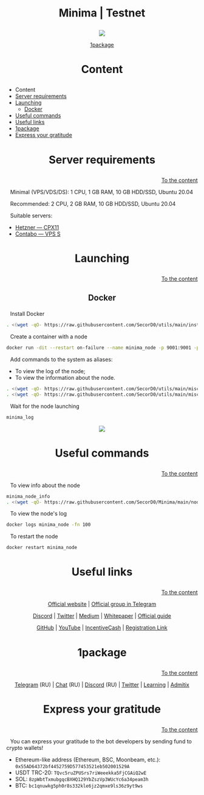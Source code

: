 <h1><p align="center">Minima | Testnet</p></h1>

<p align="center"><img src="https://user-images.githubusercontent.com/25284138/190912891-6d3c6c43-4378-4c62-8315-0ec19d79de1f.jpg"></p>

<p align="center"><a href="https://t.me/OnePackage">1package</a></p>



<h1><p align="center">Content</p></h1>

- Content
- [Server requirements](#Server-requirements)
- [Launching](#Launching)
  - [Docker](#Docker)
- [Useful commands](#Useful-commands)
- [Useful links](#Useful-links)
- [1package](#1package)
- [Express your gratitude](#Express-your-gratitude)



<h1><p align="center">Server requirements</p></h1>
<p align="right"><a href="#Content">To the content</a></p>

⠀Minimal (VPS/VDS/DS): 1 CPU, 1 GB RAM, 10 GB HDD/SSD, Ubuntu 20.04

⠀Recommended: 2 CPU, 2 GB RAM, 10 GB HDD/SSD, Ubuntu 20.04

⠀Suitable servers:
- [Hetzner — CPX11](https://hetzner.cloud/?ref=VLYST6YYvi30)
- [Contabo — VPS S](https://contabo.com/en/vps/vps-s-ssd/?image=ubuntu.267&qty=1&contract=1)



<h1><p align="center">Launching</p></h1>
<p align="right"><a href="#Content">To the content</a></p>


<h2><p align="center">Docker</p></h2>

⠀Install Docker
```sh
. <(wget -qO- https://raw.githubusercontent.com/SecorD0/utils/main/installers/docker.sh)
```

⠀Create a container with a node
```sh
docker run -dit --restart on-failure --name minima_node -p 9001:9001 -p 9005:9005 secord/minima
```

⠀Add commands to the system as aliases:
- To view the log of the node;
- To view the information about the node.
```sh
. <(wget -qO- https://raw.githubusercontent.com/SecorD0/utils/main/miscellaneous/insert_variable.sh) -n minima_log -v "sudo journalctl -fn 100 -u minima" -a
. <(wget -qO- https://raw.githubusercontent.com/SecorD0/utils/main/miscellaneous/insert_variable.sh) -n minima_node_info -v ". <(wget -qO- https://raw.githubusercontent.com/SecorD0/Minima/main/node_info.sh) 2> /dev/null" -a
```

⠀Wait for the node launching
```sh
minima_log
```

<p align="center"><img src="https://user-images.githubusercontent.com/25284138/190913254-126a5516-cfe8-40f9-b5af-9fffde2892f8.png"></p>


<h1><p align="center">Useful commands</p></h1>
<p align="right"><a href="#Content">To the content</a></p>

⠀To view info about the node
```sh
minima_node_info
. <(wget -qO- https://raw.githubusercontent.com/SecorD0/Minima/main/node_info.sh) 2> /dev/null
```

⠀To view the node's log
```sh
docker logs minima_node -fn 100
```

⠀To restart the node
```sh
docker restart minima_node
```



<h1><p align="center">Useful links</p></h1>
<p align="right"><a href="#Content">To the content</a></p>

<p align="center"><a href="https://minima.global/">Official website</a> | <a href="https://t.me/Minima_Global">Official group in Telegram</a></p>

<p align="center"><a href="https://discord.gg/ZQaUXPape5">Discord</a> | <a href="https://twitter.com/Minima_Global">Twitter</a> | <a href="https://medium.com/minima-global">Medium</a> | <a href="https://cdn.minima.global/media/2021/07/02/Minima_Whitepaper_v9.pdf">Whitepaper</a> | <a href="https://docs.minima.global/docs/runanode/linux_vps/">Official guide</a></p>

<p align="center"><a href="https://github.com/minima-global">GitHub</a> | <a href="https://www.youtube.com/channel/UCDe2j57uQrUVtVizFbDpsoQ">YouTube</a> | <a href="https://incentivecash.minima.global/">IncentiveCash</a> | <a href="https://bit.ly/3surYbV">Registration Link</a></p>



<h1><p align="center">1package</p></h1>
<p align="right"><a href="#Content">To the content</a></p>

<p align="center"><a href="https://t.me/OnePackage">Telegram</a> (RU) | <a href="https://t.me/OnePackage_Chat">Chat</a> (RU) | <a href="https://discord.gg/dnDaVqeWZe">Discord</a> (RU) | <a href="https://twitter.com/1package_">Twitter</a> | <a href="https://learning.1package.io/">Learning</a> | <a href="https://t.me/Admitix_News/2">Admitix</a></p>



<h1><p align="center">Express your gratitude</p></h1>
<p align="right"><a href="#Content">To the content</a></p>

⠀You can express your gratitude to the bot developers by sending fund to crypto wallets!
- Ethereum-like address (Ethereum, BSC, Moonbeam, etc.): `0x55AD64372bf4452759D577453521eb502001529A`
- USDT TRC-20: `TQvc5ruZPUSrs7riWeeekka5FjCGAiQ2wE`
- SOL: `8zpWbtTxmubgqcBXHQ129YbZszVp3WUcYc6a34peam3h`
- BTC: `bc1qnuwkg5ph0r8s332kle6jz2qmxe9ls36z9yt9ws`
